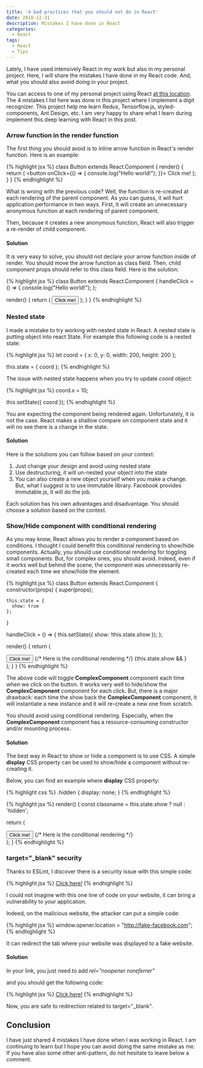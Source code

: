 ```yaml
---
title: '4 bad practices that you should not do in React'
date: 2018-12-31
description: Mistakes I have done in React
categories:
  - React
tags:
  - React
  - Tips
---
```

Lately, I have used intensively React in my work but also in my personal project. Here, I will share the mistakes I have done in my React code. And, what you should also avoid doing in your project.

You can access to one of my personal project using React [at this location](https://github.com/ixartz/handwritten-digit-recognition-tensorflowjs). The 4 mistakes I list here was done in this project where I implement a digit recognizer. This project help me learn Redux, Tensorflow.js, styled-components, Ant Design, etc. I am very happy to share what I learn during implement this deep learning with React in this post.

### Arrow function in the render function

The first thing you should avoid is to inline arrow function in React's render function. Here is an example:

{% highlight jsx %}
class Button extends React.Component {
  render() {
    return (
      <button onClick={() => { console.log("Hello world!"); }}>
        Click me!
      </button>
    );
  }
}
{% endhighlight %}

What is wrong with the previous code? Well, the function is re-created at each rendering of the parent component. As you can guess, it will hurt application performance in two ways. First, it will create an unnecessary anonymous function at each rendering of parent component.

Then, because it creates a new anonymous function, React will also trigger a re-render of child component.

#### Solution

It is very easy to solve, you should not declare your arrow function inside of render. You should move the arrow function as class field. Then, child component props should refer to this class field. Here is the solution:

{% highlight jsx %}
class Button extends React.Component {
  handleClick = () => {
    console.log("Hello world!");
  };

  render() {
    return (
      <button onClick={this.handleClick}>
        Click me!
      </button>
    );
  }
}
{% endhighlight %}

### Nested state

I made a mistake to try working with nested state in React. A nested state is putting object into react State. For example this following code is a nested state:

{% highlight jsx %}
let coord = {
  x: 0,
  y: 0,
  width: 200,
  height: 200
};

this.state = {
  coord
};
{% endhighlight %}

The issue with nested state happens when you try to update *coord* object:

{% highlight jsx %}
coord.x = 10;

this.setState({
  coord
});
{% endhighlight %}

You are expecting the component being rendered again. Unfortunately, it is not the case. React makes a shallow compare on component state and it will no see there is a change in the state.

#### Solution

Here is the solutions you can follow based on your context:

1. Just change your design and avoid using nested state
2. Use destructuring, it will un-nested your object into the state
3. You can also create a new object yourself when you make a change. But, what I suggest is to use immutable library. Facebook provides Immutable.js, it will do the job.

Each solution has his own advantages and disadvantage. You should choose a solution based on the context.

### Show/Hide component with conditional rendering

As you may know, React allows you to render a component based on conditions. I thought I could benefit this conditional rendering to show/hide components. Actually, you should use conditional rendering for toggling small components. But, for complex ones, you should avoid. Indeed, even if it works well but behind the scene, the component was unnecessarily re-created each time we show/hide the element.

{% highlight jsx %}
class Button extends React.Component {
  constructor(props) {
    super(props);

    this.state = {
      show: true
    };
  }

  handleClick = () => {
    this.setState({
      show: !this.state.show
    });
  };

  render() {
    return (
      <div>
        <button onClick={this.handleClick}>
          Click me!
        </button>
        {/* Here is the conditional rendering */}
        {this.state.show && <ComplexComponent />}
      </div>
    );
  }
}
{% endhighlight %}

The above code will toggle **ComplexComponent** component each time when we click on the button. It works very well to hide/show the **ComplexComponent** component for each click. But, there is a major drawback: each time the show back the **ComplexComponent** component, it will instantiate a new instance and it will re-create a new one from scratch.

You should avoid using conditional rendering. Especially, when the **ComplexComponent** component has a resource-consuming constructor and/or mounting process.

#### Solution

The best way in React to show or hide a component is to use CSS. A simple **display** CSS property can be used to show/hide a component without re-creating it.

Below, you can find an example where **display** CSS property:

{% highlight css %}
.hidden {
  display: none;
}
{% endhighlight %}

{% highlight jsx %}
render() {
  const classname = this.state.show ? null : 'hidden';

  return (
    <div>
      <button onClick={this.handleClick}>
        Click me!
      </button>
      {/* Here is the conditional rendering */}
      <ComplexComponent className={classname} />
    </div>
  );
}
{% endhighlight %}

### target="_blank" security

Thanks to ESLint, I discover there is a security issue with this simple code:

{% highlight jsx %}
<a href="http://malicious-website.com" target="_blank">Click here!</a>
{% endhighlight %}

I could not imagine with this one line of code on your website, it can bring a vulnerability to your application.

Indeed, on the malicious website, the attacker can put a simple code:

{% highlight jsx %}
window.opener.location = "http://fake-facebook.com";
{% endhighlight %}

It can redirect the tab where your website was displayed to a fake website.

#### Solution

In your link, you just need to add *rel="noopener noreferrer"*

and you should get the following code:

{% highlight jsx %}
<a href="http://malicious-website.com" target="_blank" rel="noopener noreferrer">Click here!</a>
{% endhighlight %}

Now, you are safe to redirection related to target="_blank".

## Conclusion

I have just shared 4 mistakes I have done when I was working in React. I am continuing to learn but I hope you can avoid doing the same mistake as me. If you have also some other anti-pattern, do not hesitate to leave below a comment.
